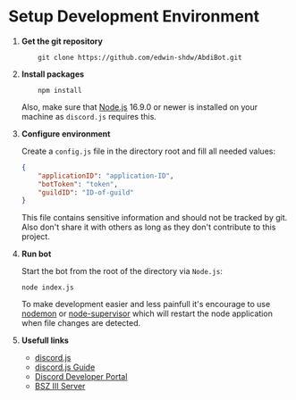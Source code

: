 # Setup Development Environment

1. **Get the git repository**

    ```shell
        git clone https://github.com/edwin-shdw/AbdiBot.git
    ```

2. **Install packages**

    ```shell
        npm install
    ```
    Also, make sure that [Node.js](https://nodejs.org/) 16.9.0 or newer is installed on your machine as `discord.js` requires this.

3. **Configure environment**
    
    Create a `config.js` file in the directory root and fill all needed values:
    ```json
    {
        "applicationID": "application-ID",
        "botToken": "token",
        "guildID": "ID-of-guild"
    }
    ```
    This file contains sensitive information and should not be tracked by git. Also don't share it with others as long as they don't contribute to this project.

4. **Run bot**

    Start the bot from the root of the directory via `Node.js`:
    ```shell
    node index.js
    ```
    To make development easier and less painfull it's encourage to use [nodemon](https://www.npmjs.com/package/nodemon) or [node-supervisor](https://www.npmjs.com/package/supervisor) which will restart the node application when file changes are detected.

5. **Usefull links**
    - [discord.js](https://discord.js.org/#/)
    - [discord.js Guide](https://discordjs.guide/#before-you-begin)
    - [Discord Developer Portal](https://discord.com/developers)
    - [BSZ III Server](https://discord.com/invite/Hp6v3ry7Us)
